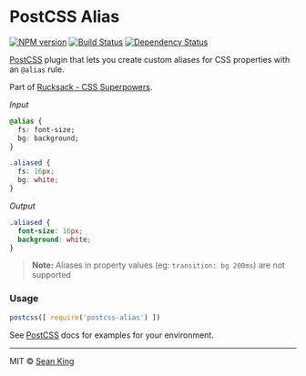 # PostCSS Alias
[![NPM version][npm-image]][npm-url] [![Build Status][travis-image]][travis-url] [![Dependency Status][daviddm-image]][daviddm-url]

[PostCSS][PostCSS] plugin that lets you create custom aliases for CSS properties with an `@alias` rule.

Part of [Rucksack - CSS Superpowers](http://simplaio.github.io/rucksack).

_Input_
```css
@alias {
  fs: font-size;
  bg: background;
}

.aliased {
  fs: 16px;
  bg: white;
}
```

_Output_
```css
.aliased {
  font-size: 16px;
  background: white;
}
```

> **Note:** Aliases in property values (eg: `transition: bg 200ms`) are not supported

### Usage

```js
postcss([ require('postcss-alias') ])
```

See [PostCSS][PostCSS] docs for examples for your environment.

***

MIT © [Sean King](https://twitter.com/seaneking)

[npm-image]: https://badge.fury.io/js/postcss-alias.svg
[npm-url]: https://npmjs.org/package/postcss-alias
[travis-image]: https://travis-ci.org/seaneking/postcss-alias.svg?branch=master
[travis-url]: https://travis-ci.org/seaneking/postcss-alias
[daviddm-image]: https://david-dm.org/seaneking/postcss-alias.svg?theme=shields.io
[daviddm-url]: https://david-dm.org/seaneking/postcss-alias
[PostCSS]: https://github.com/postcss/postcss
